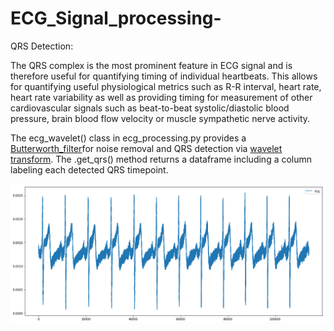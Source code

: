 # ECG_Signal_processing-
QRS Detection:


The QRS complex is the most prominent feature in ECG signal and is therefore useful for quantifying timing of individual heartbeats. This allows for quantifying useful physiological metrics such as R-R interval, heart rate, heart rate variability as well as providing timing for measurement of other cardiovascular signals such as beat-to-beat systolic/diastolic blood pressure, brain blood flow velocity or muscle sympathetic nerve activity.

The ecg_wavelet() class in ecg_processing.py provides a [Butterworth_filter](https://en.wikipedia.org/wiki/Butterworth_filter)for noise removal and QRS detection via [wavelet transform](https://en.wikipedia.org/wiki/Wavelet_transform).
 The .get_qrs() method returns a dataframe including a column labeling each detected QRS timepoint.

![](images/ecg.png)
